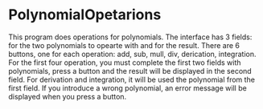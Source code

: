 # PolynomialOpetarions
This program does operations for polynomials.
The interface has 3 fields: for the two polynomials to opearte with and for the result.
There are 6 buttons, one for each operation: add, sub, mull, div, derication, integration.
For the first four operation, you must complete the first two fields with polynomials, press a button and the result will be displayed in
the second field. For derivation and integration, it will be used the polynomial from the first field.
If you introduce a wrong polynomial, an error message will be displayed when you press a button.
